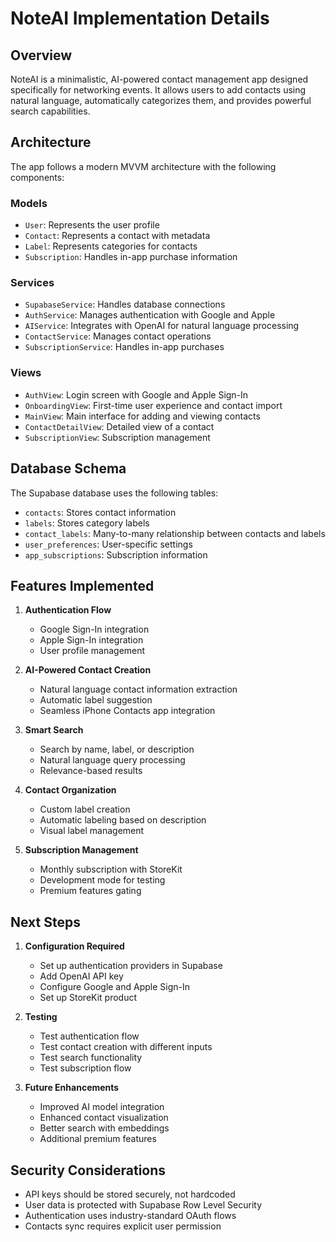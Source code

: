 # NoteAI Implementation Details

## Overview

NoteAI is a minimalistic, AI-powered contact management app designed specifically for networking events. It allows users to add contacts using natural language, automatically categorizes them, and provides powerful search capabilities.

## Architecture

The app follows a modern MVVM architecture with the following components:

### Models
- `User`: Represents the user profile
- `Contact`: Represents a contact with metadata
- `Label`: Represents categories for contacts
- `Subscription`: Handles in-app purchase information

### Services
- `SupabaseService`: Handles database connections
- `AuthService`: Manages authentication with Google and Apple
- `AIService`: Integrates with OpenAI for natural language processing
- `ContactService`: Manages contact operations
- `SubscriptionService`: Handles in-app purchases

### Views
- `AuthView`: Login screen with Google and Apple Sign-In
- `OnboardingView`: First-time user experience and contact import
- `MainView`: Main interface for adding and viewing contacts
- `ContactDetailView`: Detailed view of a contact
- `SubscriptionView`: Subscription management

## Database Schema

The Supabase database uses the following tables:
- `contacts`: Stores contact information
- `labels`: Stores category labels
- `contact_labels`: Many-to-many relationship between contacts and labels
- `user_preferences`: User-specific settings
- `app_subscriptions`: Subscription information

## Features Implemented

1. **Authentication Flow**
   - Google Sign-In integration
   - Apple Sign-In integration
   - User profile management

2. **AI-Powered Contact Creation**
   - Natural language contact information extraction
   - Automatic label suggestion
   - Seamless iPhone Contacts app integration

3. **Smart Search**
   - Search by name, label, or description
   - Natural language query processing
   - Relevance-based results

4. **Contact Organization**
   - Custom label creation
   - Automatic labeling based on description
   - Visual label management

5. **Subscription Management**
   - Monthly subscription with StoreKit
   - Development mode for testing
   - Premium features gating

## Next Steps

1. **Configuration Required**
   - Set up authentication providers in Supabase
   - Add OpenAI API key
   - Configure Google and Apple Sign-In
   - Set up StoreKit product

2. **Testing**
   - Test authentication flow
   - Test contact creation with different inputs
   - Test search functionality
   - Test subscription flow

3. **Future Enhancements**
   - Improved AI model integration
   - Enhanced contact visualization
   - Better search with embeddings
   - Additional premium features

## Security Considerations

- API keys should be stored securely, not hardcoded
- User data is protected with Supabase Row Level Security
- Authentication uses industry-standard OAuth flows
- Contacts sync requires explicit user permission
